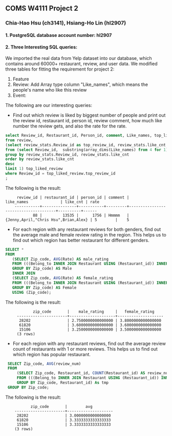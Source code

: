 ## COMS W4111 Project 2

### Chia-Hao Hsu (ch3141), Hsiang-Ho Lin (hl2907)

#### 1. PostgreSQL database account number: hl2907

#### 2. Three Interesting SQL queries:

   We imported the real data from Yelp dataset into our database, which contains around 60000+ restaurant, review, and user data. 
   We modified three tables for fitting the requirement for project 2:

   1. Feature
   2. Review: Add Array type column "Like_names", which means the people's name who like this review
   3. Event: 

   The following are our interesting queries:
  
  - Find out which review is liked by biggest number of people and print out the review id, restaurant id, person id, review comment, how much like number the review gets, and also the rate for the rate.
   
  ```sql
  select Review_id, Restaurant_id, Person_id, comment, Like_names, top_liked_review.like_cnt, Rate
  from review, 
  (select review_stats.Review_id as top_review_id, review_stats.like_cnt
  from (select Review_id,  substring(array_dims(Like_names) from 4 for 1) as like_cnt from review) review_stats
  group by review_stats.Review_id, review_stats.like_cnt
  order by review_stats.like_cnt
  desc
  limit 1) top_liked_review
  where Review_id = top_liked_review.top_review_id
  ;  
  ```
  
  The following is the result:

         review_id | restaurant_id | person_id | comment |              like_names              | like_cnt | rate
        -----------+---------------+-----------+---------+--------------------------------------+----------+------
                88 |         13535 |      1756 | Hmmmm   | {Jenny,April,"Chris Hsu",Brian,Alex} | 5        |    5

  - For each region with any restaurant reviews for both genders, find out the average male and female review rating in the region. This helps us to find out which region has better restaurant for different genders.
  
   ```sql
  SELECT *
  FROM 
      (SELECT Zip_code, AVG(Rate) AS male_rating
      FROM (((Belong_to INNER JOIN Restaurant USING (Restaurant_id)) INNER JOIN Region Using (Region_id)) INNER JOIN Review USING (Restaurant_id)) INNER JOIN (SELECT * FROM Person WHERE gender = 'male') AS tmp Using (Person_id)
      GROUP BY Zip_code) AS Male
      INNER JOIN
      (SELECT Zip_code, AVG(Rate) AS female_rating
      FROM (((Belong_to INNER JOIN Restaurant USING (Restaurant_id)) INNER JOIN Region Using (Region_id)) INNER JOIN Review USING (Restaurant_id)) INNER JOIN (SELECT * FROM Person WHERE gender = 'female') AS tmp Using (Person_id)
      GROUP BY Zip_code) AS Female 
      USING (Zip_code);
  ```
  The following is the result:


                zip_code       |    male_rating     |   female_rating    
         ----------------------+--------------------+--------------------
          28202                | 2.7500000000000000 | 3.8000000000000000
          61820                | 3.6000000000000000 | 3.6000000000000000
          15106                | 3.2500000000000000 | 3.5000000000000000
         (3 rows)

  - For each region with any restaurant reviews, find out the average review count of restaurants with 1 or more reviews. This helps us to find out which region has popular restaurant.

   ```sql
    SELECT Zip_code, AVG(review_num)
    FROM
        (SELECT Zip_code, Restaurant_id, COUNT(Restaurant_id) AS review_num
        FROM (((Belong_to INNER JOIN Restaurant USING (Restaurant_id)) INNER JOIN Region Using (Region_id)) INNER JOIN Review USING (Restaurant_id))
        GROUP BY Zip_code, Restaurant_id) As tmp
    GROUP BY Zip_code;
   ```
  The following is the result:

               zip_code       |        avg         
        ----------------------+--------------------
         28202                | 3.0000000000000000
         61820                | 3.3333333333333333
         15106                | 3.3333333333333333
        (3 rows)




